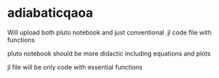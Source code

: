 # adiabaticqaoa
Will upload both pluto notebook and just conventional .jl code file with functions

pluto notebook should be more didactic including equations and plots

jl file will be only code with essential functions
